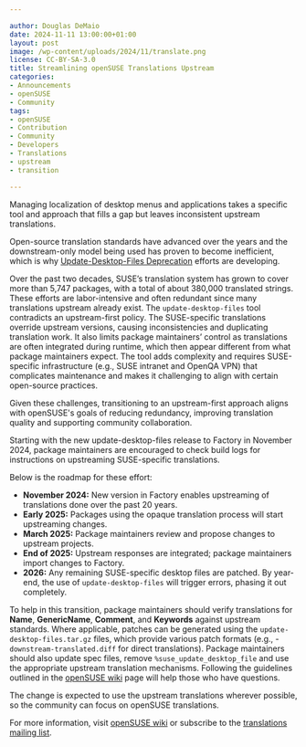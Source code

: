 ```yaml
---

author: Douglas DeMaio
date: 2024-11-11 13:00:00+01:00
layout: post
image: /wp-content/uploads/2024/11/translate.png
license: CC-BY-SA-3.0
title: Streamlining openSUSE Translations Upstream
categories:
- Announcements
- openSUSE
- Community
tags:
- openSUSE
- Contribution
- Community
- Developers
- Translations
- upstream
- transition

---
```


Managing localization of desktop menus and applications takes a specific tool and approach that fills a gap but leaves inconsistent upstream translations. 

Open-source translation standards have advanced over the years and the downstream-only model being used has proven to become inefficient, which is why [Update-Desktop-Files Deprecation](https://en.opensuse.org/openSUSE:Update-desktop-files_deprecation) efforts are developing.

Over the past two decades, SUSE’s translation system has grown to cover more than 5,747 packages, with a total of about 380,000 translated strings. These efforts are labor-intensive and often redundant since many translations upstream already exist. The `update-desktop-files` tool contradicts an upstream-first policy. The SUSE-specific translations override upstream versions, causing inconsistencies and duplicating translation work. It also limits package maintainers’ control as translations are often integrated during runtime, which then appear different from what package maintainers expect. The tool adds complexity and requires SUSE-specific infrastructure (e.g., SUSE intranet and OpenQA VPN) that complicates maintenance and makes it challenging to align with certain open-source practices.

Given these challenges, transitioning to an upstream-first approach aligns with openSUSE's goals of reducing redundancy, improving translation quality and supporting community collaboration.

Starting with the new update-desktop-files release to Factory in November 2024, package maintainers are encouraged to check build logs for instructions on upstreaming SUSE-specific translations.
 
Below is the roadmap for these effort:

- **November 2024:** New version in Factory enables upstreaming of translations done over the past 20 years.
- **Early 2025:** Packages using the opaque translation process will start upstreaming changes.
- **March 2025:** Package maintainers review and propose changes to upstream projects.
- **End of 2025:** Upstream responses are integrated; package maintainers import changes to Factory.
- **2026:** Any remaining SUSE-specific desktop files are patched. By year-end, the use of `update-desktop-files` will trigger errors, phasing it out completely.

To help in this transition, package maintainers should verify translations for **Name**, **GenericName**, **Comment**, and **Keywords** against upstream standards. Where applicable, patches can be generated using the `update-desktop-files.tar.gz` files, which provide various patch formats (e.g., -`downstream-translated.diff` for direct translations). Package maintainers should also update spec files, remove `%suse_update_desktop_file` and use the appropriate upstream translation mechanisms. Following the guidelines outlined in the [openSUSE wiki](https://en.opensuse.org/openSUSE:Update-desktop-files_deprecation) page will help those who have questions.

The change is expected to use the upstream translations wherever possible, so the community can focus on openSUSE translations.

For more information, visit [openSUSE wiki](https://en.opensuse.org/openSUSE:Update-desktop-files_deprecation) or subscribe to the [translations mailing list](https://lists.opensuse.org/archives/list/translation@lists.opensuse.org/).

<meta name="openSUSE, Developers, sysadmin, user, Open Source, transition, translations," content="HTML,CSS,XML,JavaScript">

